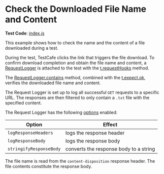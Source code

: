 # Check the Downloaded File Name and Content

**Test Code**: [index.js](index.js)

This example shows how to check the name and the content of a file downloaded during a test.

During the test, TestCafe clicks the link that triggers the file download. To confirm download completion and obtain the file name and content, a [RequestLogger](https://devexpress.github.io/testcafe/documentation/reference/test-api/requestlogger/) is attached to the test with the [t.requestHooks](https://devexpress.github.io/testcafe/documentation/reference/test-api/test/requesthooks.html) method.

The [RequestLogger.contains](https://devexpress.github.io/testcafe/documentation/reference/test-api/requestlogger/contains.html) method, combined with the [t.expect.ok](https://devexpress.github.io/testcafe/documentation/reference/test-api/testcontroller/expect/ok.html), verifies the downloaded file name and content.

The Request Logger is set up to log all successful `GET` requests to a specific URL. The responses are then filtered to only contain a `.txt` file with the specified content.

The Request Logger has the following [options](https://devexpress.github.io/testcafe/documentation/reference/test-api/requestlogger/constructor.html) enabled:

|Option|Effect|
|-|-|
|`logResponseHeaders`| logs the response header|
|`logResponseBody`| logs the response body|
|`stringifyResponseBody`| converts the response body to a string|

The file name is read from the `content-disposition` response header. The file contents constitute the response body.
